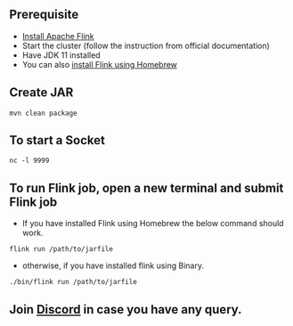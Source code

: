 ## Prerequisite
- [Install Apache Flink](https://nightlies.apache.org/flink/flink-docs-stable/docs/try-flink/local_installation/)
- Start the cluster (follow the instruction from official documentation)
- Have JDK 11 installed
- You can also [install Flink using Homebrew](https://formulae.brew.sh/formula/apache-flink)

## Create JAR
```shell
mvn clean package
```

## To start a Socket
```shell
nc -l 9999
```

## To run Flink job, open a new terminal and submit Flink job
- If you have installed Flink using Homebrew the below command should work.
```shell
flink run /path/to/jarfile
```
- otherwise, if you have installed flink using Binary.
```shell
./bin/flink run /path/to/jarfile
```

## Join [Discord](https://discord.innoskrit.in) in case you have any query.